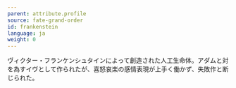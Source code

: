 ```yaml
---
parent: attribute.profile
source: fate-grand-order
id: frankenstein
language: ja
weight: 0
---
```


ヴィクター・フランケンシュタインによって創造された人工生命体。アダムと対を為すイヴとして作られたが、喜怒哀楽の感情表現が上手く働かず、失敗作と断じられた。
